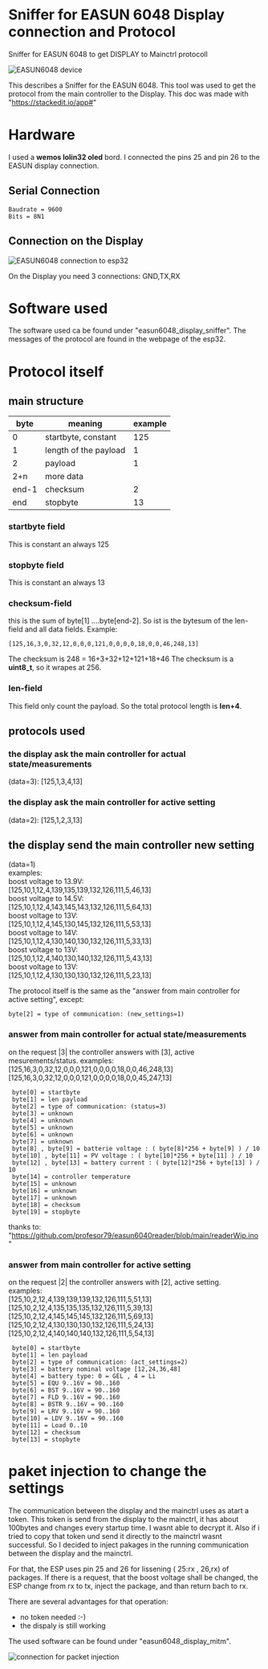 
# Sniffer for EASUN 6048 Display connection and Protocol
Sniffer for EASUN 6048 to get DISPLAY to Mainctrl protocoll

![EASUN6048 device](./IMG_20250204_103205.jpg )

This describes a Sniffer for the EASUN 6048. This tool was used to get the protocol from the main controller to the Display.
This doc was made with "https://stackedit.io/app#"

# Hardware

I used a **wemos lolin32 oled** bord. I connected the pins 25 and pin 26 to the EASUN display connection.


## Serial Connection
```
Baudrate = 9600
Bits = 8N1
```

## Connection on the Display
![EASUN6048 connection to esp32](./IMG_20250204_103514.jpg )

On the Display you need 3 connections: GND,TX,RX

# Software used
The software used ca be found under "easun6048_display_sniffer". The messages of the protocol are found in the webpage of the esp32.

# Protocol itself

## main structure
| byte | meaning  | example |
|--|--|--|
|0| startbyte, constant | 125 | 
|1| length of the payload| 1 |
|2| payload | 1 |
|2+n| more data| |
|end-1| checksum | 2 |
| end | stopbyte | 13 |

### startbyte field
This is constant an always 125

### stopbyte field
This is constant an always 13

### checksum-field
this is the sum of byte[1] ....byte[end-2]. So ist is the bytesum of the len-field and all data fields. Example:
```
[125,16,3,0,32,12,0,0,0,121,0,0,0,0,18,0,0,46,248,13]
```
The checksum is 248 = 16+3+32+12+121+18+46
The checksum is a **uint8_t**, so it wrapes at 256. 

### len-field
This field only count the payload. So the total protocol length is **len+4**.

## protocols used

### the display ask the  main controller for actual state/measurements
(data=3): [125,1,3,4,13]

### the display ask the  main controller for active setting
(data=2): [125,1,2,3,13]

## the display send the main controller new setting
(data=1)  
examples:  
boost voltage to 13.9V:  
[125,10,1,12,4,139,135,139,132,126,111,5,46,13]  
boost voltage to 14.5V:  
[125,10,1,12,4,143,145,143,132,126,111,5,64,13]  
boost voltage to 13V:  
[125,10,1,12,4,145,130,145,132,126,111,5,53,13]  
boost voltage to 14V:  
[125,10,1,12,4,130,140,130,132,126,111,5,33,13]  
boost voltage to 13V:  
[125,10,1,12,4,140,130,140,132,126,111,5,43,13]  
boost voltage to 13V:  
[125,10,1,12,4,130,130,130,132,126,111,5,23,13]  

The protocol itself is the same as the "answer from main controller for active setting", except:
```
byte[2] = type of communication: (new_settings=1) 
```

### answer from main controller for actual state/measurements
on the request |3| the controller answers with [3], active mesurements/status.
examples:  
[125,16,3,0,32,12,0,0,0,121,0,0,0,0,18,0,0,46,248,13]  
[125,16,3,0,32,12,0,0,0,121,0,0,0,0,18,0,0,45,247,13]  
```
 byte[0] = startbyte  
 byte[1] = len payload  
 byte[2] = type of communication: (status=3)  
 byte[3] = unknown  
 byte[4] = unknown  
 byte[5] = unknown  
 byte[6] = unknown  
 byte[7] = unknown  
 byte[8] , byte[9] = batterie voltage : ( byte[8]*256 + byte[9] ) / 10  
 byte[10] , byte[11] = PV voltage : ( byte[10]*256 + byte[11] ) / 10  
 byte[12] , byte[13] = battery current : ( byte[12]*256 + byte[13] ) / 10  
 byte[14] = controller temperature  
 byte[15] = unknown  
 byte[16] = unknown  
 byte[17] = unknown  
 byte[18] = checksum  
 byte[19] = stopbyte  
```
thanks to: "https://github.com/profesor79/easun6040reader/blob/main/readerWip.ino"  

### answer from main controller for active setting
on the request |2| the controller answers with [2], active setting.  
examples:  
[125,10,2,12,4,139,139,139,132,126,111,5,51,13]  
[125,10,2,12,4,135,135,135,132,126,111,5,39,13]  
[125,10,2,12,4,145,145,145,132,126,111,5,69,13]  
[125,10,2,12,4,130,130,130,132,126,111,5,24,13]  
[125,10,2,12,4,140,140,140,132,126,111,5,54,13]  

```
 byte[0] = startbyte
 byte[1] = len payload
 byte[2] = type of communication: (act_settings=2) 
 byte[3] = battery nominal voltage [12,24,36,48]
 byte[4] = battery type: 0 = GEL , 4 = Li
 byte[5] = EQU 9..16V = 90..160
 byte[6] = BST 9..16V = 90..160
 byte[7] = FLD 9..16V = 90..160
 byte[8] = BSTR 9..16V = 90..160
 byte[9] = LRV 9..16V = 90..160
 byte[10] = LDV 9..16V = 90..160
 byte[11] = Load 0..10
 byte[12] = checksum
 byte[13] = stopbyte
```

# paket injection to change the settings
The communication between the display and the mainctrl uses as atart a token. This token is send from the display to the mainctrl, it has about 100bytes and changes every startup time. I wasnt able to decrypt it. Also if i tried to copy that token und send it directly to the mainctrl wasnt successful. 
So I decided to inject pakages in the running communication between the display and the mainctrl.

For that, the ESP uses pin 25 and 26 for lissening ( 25:rx , 26,rx) of packages. If there is a request, that the boost voltage shall be changed, the ESP change from rx to tx, inject the package, and than return bach to rx.

There are several advantages for that operation:
- no token needed :-)
- the dispaly is still working

The used software can be found under "easun6048_display_mitm".

![connection for packet injection](./Schematic_EASUN6048_ESP32.png )


